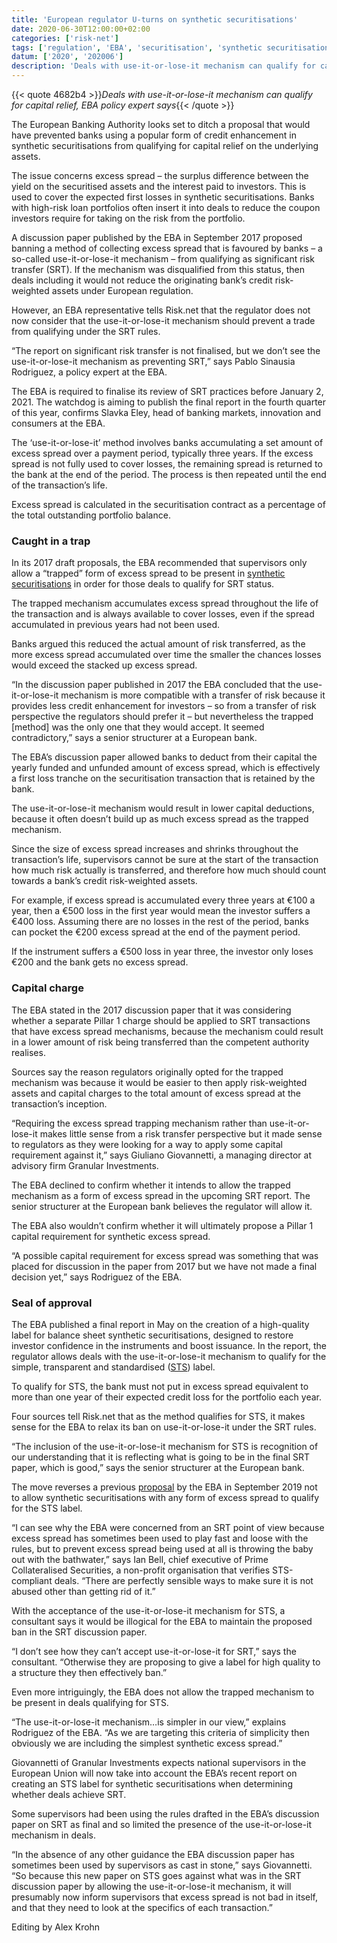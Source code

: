 ```yaml
---
title: 'European regulator U-turns on synthetic securitisations'
date: 2020-06-30T12:00:00+02:00
categories: ['risk-net']
tags: ['regulation', 'EBA', 'securitisation', 'synthetic securitisation', 'SRT']
datum: ['2020', '202006']
description: 'Deals with use-it-or-lose-it mechanism can qualify for capital relief, EBA policy expert says'
---
```


{{< quote 4682b4 >}}_Deals with use-it-or-lose-it mechanism can qualify for capital relief, EBA policy expert says_{{< /quote >}}

The European Banking Authority looks set to ditch a proposal that would have prevented banks using a popular form of credit enhancement in synthetic securitisations from qualifying for capital relief on the underlying assets.

The issue concerns excess spread – the surplus difference between the yield on the securitised assets and the interest paid to investors. This is used to cover the expected first losses in synthetic securitisations. Banks with high-risk loan portfolios often insert it into deals to reduce the coupon investors require for taking on the risk from the portfolio.

A discussion paper published by the EBA in September 2017 proposed banning a method of collecting excess spread that is favoured by banks – a so-called use-it-or-lose-it mechanism – from qualifying as significant risk transfer (SRT). If the mechanism was disqualified from this status, then deals including it would not reduce the originating bank’s credit risk-weighted assets under European regulation.

However, an EBA representative tells Risk.net that the regulator does not now consider that the use-it-or-lose-it mechanism should prevent a trade from qualifying under the SRT rules.

“The report on significant risk transfer is not finalised, but we don’t see the use-it-or-lose-it mechanism as preventing SRT,” says Pablo Sinausia Rodriguez, a policy expert at the EBA.

The EBA is required to finalise its review of SRT practices before January 2, 2021. The watchdog is aiming to publish the final report in the fourth quarter of this year, confirms Slavka Eley, head of banking markets, innovation and consumers at the EBA.

The ‘use-it-or-lose-it’ method involves banks accumulating a set amount of excess spread over a payment period, typically three years. If the excess spread is not fully used to cover losses, the remaining spread is returned to the bank at the end of the period. The process is then repeated until the end of the transaction’s life.

Excess spread is calculated in the securitisation contract as a percentage of the total outstanding portfolio balance.

### Caught in a trap
In its 2017 draft proposals, the EBA recommended that supervisors only allow a “trapped” form of excess spread to be present in [synthetic securitisations](https://www.risk.net/regulation/7562546/capital-relief-trades-make-slow-comeback-from-covid-slump) in order for those deals to qualify for SRT status.

The trapped mechanism accumulates excess spread throughout the life of the transaction and is always available to cover losses, even if the spread accumulated in previous years had not been used.

Banks argued this reduced the actual amount of risk transferred, as the more excess spread accumulated over time the smaller the chances losses would exceed the stacked up excess spread.

“In the discussion paper published in 2017 the EBA concluded that the use-it-or-lose-it mechanism is more compatible with a transfer of risk because it provides less credit enhancement for investors – so from a transfer of risk perspective the regulators should prefer it – but nevertheless the trapped [method] was the only one that they would accept. It seemed contradictory,” says a senior structurer at a European bank.

The EBA’s discussion paper allowed banks to deduct from their capital the yearly funded and unfunded amount of excess spread, which is effectively a first loss tranche on the securitisation transaction that is retained by the bank.

The use-it-or-lose-it mechanism would result in lower capital deductions, because it often doesn’t build up as much excess spread as the trapped mechanism.

Since the size of excess spread increases and shrinks throughout the transaction’s life, supervisors cannot be sure at the start of the transaction how much risk actually is transferred, and therefore how much should count towards a bank’s credit risk-weighted assets.

For example, if excess spread is accumulated every three years at €100 a year, then a €500 loss in the first year would mean the investor suffers a €400 loss. Assuming there are no losses in the rest of the period, banks can pocket the €200 excess spread at the end of the payment period.

If the instrument suffers a €500 loss in year three, the investor only loses €200 and the bank gets no excess spread.

### Capital charge
The EBA stated in the 2017 discussion paper that it was considering whether a separate Pillar 1 charge should be applied to SRT transactions that have excess spread mechanisms, because the mechanism could result in a lower amount of risk being transferred than the competent authority realises.

Sources say the reason regulators originally opted for the trapped mechanism was because it would be easier to then apply risk-weighted assets and capital charges to the total amount of excess spread at the transaction’s inception.

“Requiring the excess spread trapping mechanism rather than use-it-or-lose-it makes little sense from a risk transfer perspective but it made sense to regulators as they were looking for a way to apply some capital requirement against it,” says Giuliano Giovannetti, a managing director at advisory firm Granular Investments.

The EBA declined to confirm whether it intends to allow the trapped mechanism as a form of excess spread in the upcoming SRT report. The senior structurer at the European bank believes the regulator will allow it.

The EBA also wouldn’t confirm whether it will ultimately propose a Pillar 1 capital requirement for synthetic excess spread.

“A possible capital requirement for excess spread was something that was placed for discussion in the paper from 2017 but we have not made a final decision yet,” says Rodriguez of the EBA.

### Seal of approval

The EBA published a final report in May on the creation of a high-quality label for balance sheet synthetic securitisations, designed to restore investor confidence in the instruments and boost issuance. In the report, the regulator allows deals with the use-it-or-lose-it mechanism to qualify for the simple, transparent and standardised ([STS](https://www.risk.net/regulation/6791966/synthetic-securitisations-and-europes-capital-sweetener)) label.

To qualify for STS, the bank must not put in excess spread equivalent to more than one year of their expected credit loss for the portfolio each year.

Four sources tell Risk.net that as the method qualifies for STS, it makes sense for the EBA to relax its ban on use-it-or-lose-it under the SRT rules.

“The inclusion of the use-it-or-lose-it mechanism for STS is recognition of our understanding that it is reflecting what is going to be in the final SRT paper, which is good,” says the senior structurer at the European bank.

The move reverses a previous [proposal](https://www.risk.net/regulation/7103956/structural-snags-frustrate-sts-for-synthetics) by the EBA in September 2019 not to allow synthetic securitisations with any form of excess spread to qualify for the STS label.

“I can see why the EBA were concerned from an SRT point of view because excess spread has sometimes been used to play fast and loose with the rules, but to prevent excess spread being used at all is throwing the baby out with the bathwater,” says Ian Bell, chief executive of Prime Collateralised Securities, a non-profit organisation that verifies STS-compliant deals. “There are perfectly sensible ways to make sure it is not abused other than getting rid of it.”

With the acceptance of the use-it-or-lose-it mechanism for STS, a consultant says it would be illogical for the EBA to maintain the proposed ban in the SRT discussion paper.

“I don’t see how they can’t accept use-it-or-lose-it for SRT,” says the consultant. “Otherwise they are proposing to give a label for high quality to a structure they then effectively ban.”

Even more intriguingly, the EBA does not allow the trapped mechanism to be present in deals qualifying for STS.

“The use-it-or-lose-it mechanism…is simpler in our view,” explains Rodriguez of the EBA. “As we are targeting this criteria of simplicity then obviously we are including the simplest synthetic excess spread.”

Giovannetti of Granular Investments expects national supervisors in the European Union will now take into account the EBA’s recent report on creating an STS label for synthetic securitisations when determining whether deals achieve SRT.

Some supervisors had been using the rules drafted in the EBA’s discussion paper on SRT as final and so limited the presence of the use-it-or-lose-it mechanism in deals.

“In the absence of any other guidance the EBA discussion paper has sometimes been used by supervisors as cast in stone,” says Giovannetti. “So because this new paper on STS goes against what was in the SRT discussion paper by allowing the use-it-or-lose-it mechanism, it will presumably now inform supervisors that excess spread is not bad in itself, and that they need to look at the specifics of each transaction.”

Editing by Alex Krohn

